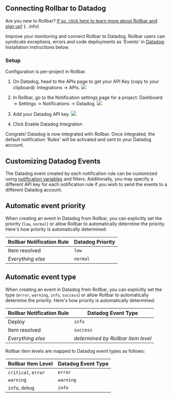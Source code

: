 ## Connecting Rollbar to Datadog

Are you new to Rollbar?
[If so, click here to learn more about Rollbar and sign up!](https://rollbar.com/)
{: .info}

Improve your monitoring and connect Rollbar to Datadog. Rollbar users can syndicate exceptions,
errors and code deployments as 'Events' in [Datadog](https://www.datadoghq.com/). Installation
instructions below.

### Setup

Configuration is per-project in Rollbar.

1. On Datadog, head to the APIs page to get your API Key (copy to your clipboard): Integrations → APIs.
   ![](https://d26gfdfi90p7cf.cloudfront.net/rollbar-datadog-keys.152870.l.png)

2. In Rollbar, go to the Notification settings page for a project: Dashboard → Settings →
   Notifications → Datadog.
   ![](https://d26gfdfi90p7cf.cloudfront.net/rollbar-datadog.152871.l.png)

3. Add your Datadog API key.
   ![](https://d26gfdfi90p7cf.cloudfront.net/rollbar-datadog-integration.152873.l.png)

4. Click Enable Datadog Integration

Congrats! Datadog is now integrated with Rollbar. Once integrated, the default notification 'Rules'
will be activated and sent to your Datadog account.

## Customizing Datadog Events

The Datadog event created by each notification rule can be customized using [notification variables](/docs/notification-variables/) and filters.  Additionally, you may specify a different API key for each notification rule if you wish to send the events to a different Datadog account.

## Automatic event priority
When creating an event in Datadog from Rollbar, you can explicitly set the priority (`low`, `normal`) or allow Rollbar to automatically determine the priority.  Here's how priority is automatically determined:

Rollbar Notification Rule | Datadog Priority
-------------|-----------------
Item resolved | `low`
_Everything else_ |	`normal`

## Automatic event type
When creating an event in Datadog from Rollbar, you can explicitly set the type (`error`, `warning`, `info`, `success`) or allow Rollbar to automatically determine the priority.  Here's how priority is automatically determined:

Rollbar Notification Rule | Datadog Event Type
--------------------------|-------------------
Deploy | `info`
Item resolved | `success`
_Everything else_ | _determined by Rollbar item level_

Rollbar item levels are mapped to Datadog event types as follows:

Rollbar Item Level |	Datadog Event Type
-------------------|--------------------
`critical`, `error` | `error`
`warning` |	`warning`
`info`, `debug` |	`info`
